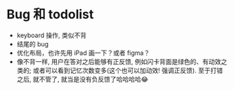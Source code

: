 # Bug 和 todolist

- keyboard 操作, 类似不背
- 结尾的 bug
- 优化布局，也许先用 iPad 画一下？或者 figma？
- 像不背一样, 用户在答对之后能够有正反馈, 例如闪卡背面是绿色的、有动效之类的; 或者可以看到记忆次数变多(这个也可以加动效! 强调正反馈). 至于打错之后, 就不管了, 就当是没有负反馈了哈哈哈哈😂

